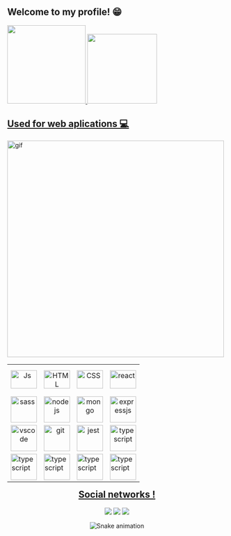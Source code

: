 ## Welcome to my profile! 😁

 <div>
   <a href="https://github.com/Pedro-Henrique-dos-Santos">
   <img height="180em" src="https://github-readme-stats.vercel.app/api?username=Pedro-Henrique-dos-Santos&show_icons=true&theme=synthwave&include_all_commits=true&count_private=true"/>
   <img height="160em" src="https://github-readme-stats.vercel.app/api/top-langs/?username=Pedro-Henrique-dos-Santos&layout=compact&langs_count=6&theme=synthwave"/>

</div>
 <h2>Used for web aplications 💻</h2>
 <img src="./Anime+Blogging_gif (480×270).gif" "height="312" width="498" alt="gif" align="left"/>
<table align="right">
  <tr height="72px">
   <td align="center">
     <img align="center" alt="Js" height="42" width="60" src="https://skillicons.dev/icons?i=javascript">
    </td>
   <td align="center">
     <img align="center" alt="HTML" height="42" width="60" src="https://skillicons.dev/icons?i=html">
   </td>
   <td align="center">
     <img align="center" alt="CSS" height="42" width="60" src="https://skillicons.dev/icons?i=css">
   </td>
   <td align="center">
     <img src="https://skillicons.dev/icons?i=react" height="42" width="60" alt="react" align="center" />
   </td>
  </tr>
 <tr >
  <td align="center">
  <img src="https://skillicons.dev/icons?i=sass" "height="42" width="60" alt="sass" align="center"/>
 </td>
   <td align="center">                                                                                                                                                 
  <img src="https://skillicons.dev/icons?i=nodejs" "height="42" width="60" alt="nodejs" align="center"/>
  </td>
   <td align="center">
  <img src="https://skillicons.dev/icons?i=mongodb" "height="42" width="60" alt="mongo" align="center" />
 </td>
 <td align="center">                                                                                                                                                   
  <img src="https://skillicons.dev/icons?i=expressjs" "height="42" width="60" alt="expressjs" align="center"/>
  </td>
 </tr>
  <tr >
  <td align="center">
  <img src="https://skillicons.dev/icons?i=redux" "height="42" width="60" alt="vscode" align="center"/>
 </td>
   <td align="center">                                                                                                                                                 
  <img src="https://skillicons.dev/icons?i=git" "height="42" width="60" alt="git" align="center"/>
  </td>
   <td align="center">
  <img src="https://skillicons.dev/icons?i=nestjs" "height="42" width="60" alt="jest" align="center" />
 </td>
 <td align="center">                                                                                                                                                   
  <img src="https://skillicons.dev/icons?i=ts" "height="42" width="60" alt="typescript" align="center"/>
  </td>
 </tr>
 <tr>
  <td>
   <img src="https://skillicons.dev/icons?i=vscode" "height="42" width="60" alt="typescript" align="center"/>
  </td>
  <td>
   <img src="https://skillicons.dev/icons?i=styledcomponents" "height="42" width="60" alt="typescript" align="center"/>
  </td>     
  <td>
   <img src="https://skillicons.dev/icons?i=mysql" "height="42" width="60" alt="typescript" align="center"/>
  </td>   
    <td>
   <img src="https://skillicons.dev/icons?i=prisma" "height="42" width="60" alt="typescript" align="center"/>
  </td>                                                                                                         
   </table>                
                 
</div>
 
 <br>
  <br>
<br>
<br>
<br>                                                                                                           
<br>
<br>
<br>
<br>
<br>
<br>     
<br>
<br>                                                                                                           
  <h2 align="center">Social networks !</h2>
 
<div align="center"> 
  
  <a href="https://www.instagram.com/ptb0y/" target="_blank"><img src="https://img.shields.io/badge/-Instagram-%23E4405F?style=for-the-badge&logo=instagram&logoColor=white" target="_blank"></a>
  <a href = ""><img src="https://img.shields.io/badge/-Gmail-%23333?style=for-the-badge&logo=gmail&logoColor=white" target="_blank"></a>
  <a href="" target="_blank"><img src="https://img.shields.io/badge/-LinkedIn-%230077B5?style=for-the-badge&logo=linkedin&logoColor=white" target="_blank"></a> 
 
  ![Snake animation](https://github.com/Pedro-Henrique-dos-Santos/Pedro-Henrique-dos-Santos/blob/output/github-contribution-grid-snake.svg)

</div>
